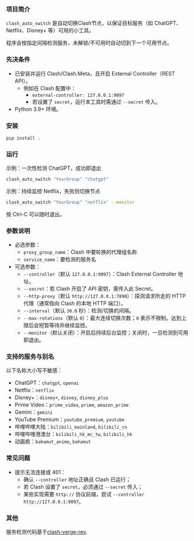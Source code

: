 ### 项目简介

`clash_auto_switch` 是自动切换Clash节点，以保证目标服务（如 ChatGPT、Netflix、Disney+ 等）可用的小工具。

程序会按指定间隔检测服务，未解锁/不可用时自动切到下一个可用节点。

### 先决条件

- 已安装并运行 Clash/Clash.Meta，且开启 External Controller（REST API）。
  - 例如在 Clash 配置中：
    - `external-controller: 127.0.0.1:9097`
    - 若设置了 `secret`，运行本工具时需通过 `--secret` 传入。
- Python 3.9+ 环境。

### 安装

```bash
pip install .
```

### 运行

示例：一次性检测 ChatGPT，成功即退出
```bash
clash_auto_switch "YourGroup" "chatgpt"
```

示例：持续监控 Netflix，失败则切换节点
```bash
clash_auto_switch "YourGroup" "netflix" --monitor
```


按 Ctrl-C 可以随时退出。

### 参数说明

- 必选参数：
  - `proxy_group_name`：Clash 中要轮换的代理组名称
  - `service_name`：要检测的服务名
- 可选参数：
  - `--controller`（默认 `127.0.0.1:9097`）：Clash External Controller 地址。
  - `--secret`：若 Clash 开启了 API 密钥，需传入此 Secret。
  - `--http-proxy`（默认 `http://127.0.0.1:7890`）：探测请求所走的 HTTP 代理（通常指向 Clash 的本地 HTTP 端口）。
  - `--interval`（默认 `30.0` 秒）：检测/切换的间隔。
  - `--max-rotations`（默认 `0`）：最大连续切换次数；`0` 表示不限制。达到上限后会短暂等待并继续监控。
  - `--monitor`（默认关闭）：开启后持续后台监控；关闭时，一旦检测到可用即退出。


### 支持的服务与别名

以下名称大小写不敏感：

- ChatGPT：`chatgpt`, `openai`
- Netflix：`netflix`
- Disney+：`disney+`, `disney`, `disney_plus`
- Prime Video：`prime_video`, `prime`, `amazon_prime`
- Gemini：`gemini`
- YouTube Premium：`youtube_premium`, `youtube`
- 哔哩哔哩大陆：`bilibili_mainland`, `bilibili_cn`
- 哔哩哔哩港澳台：`bilibili_hk_mc_tw`, `bilibili_hk`
- 动画疯：`bahamut_anime`, `bahamut`


### 常见问题

- 提示无法连接或 401：
  - 确认 `--controller` 地址正确且 Clash 已运行；
  - 若 Clash 设置了 `secret`，必须通过 `--secret` 传入；
  - 某些实现需要 `http://` 协议前缀，尝试 `--controller http://127.0.0.1:9097`。


### 其他

服务检测代码基于[clash-verge-rev](https://github.com/clash-verge-rev/clash-verge-rev). 
